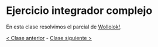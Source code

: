# Ejercicio integrador complejo

En esta clase resolvimos el parcial de [Wollolok!](https://github.com/pdep-mit/ejemplos-de-clase-wollok/tree/master/ejemplos-de-clase/src/clase10).

[< Clase anterior](https://github.com/pdep-mit/bitacora-de-clase/blob/master/clase-25.md) - [Clase siguiente >](https://github.com/pdep-mit/bitacora-de-clase/blob/master/clase-25.md)

